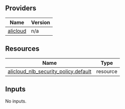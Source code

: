 <!-- BEGIN_TF_DOCS -->
## Providers

| Name | Version |
|------|---------|
| <a name="provider_alicloud"></a> [alicloud](#provider\_alicloud) | n/a |

## Resources

| Name | Type |
|------|------|
| [alicloud_nlb_security_policy.default](https://registry.terraform.io/providers/hashicorp/alicloud/latest/docs/resources/nlb_security_policy) | resource |

## Inputs

No inputs.
<!-- END_TF_DOCS -->    